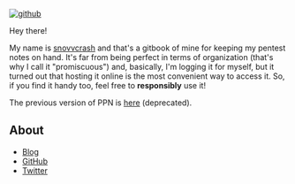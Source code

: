 [![github](https://img.shields.io/github/stars/snovvcrash/PPN?label=Star%20on%20GitHub&style=social)](https://github.com/snovvcrash/PPN)

Hey there!

My name is [snovvcrash](https://snovvcrash.rocks/about) and that's a gitbook of mine for keeping my pentest notes on hand. It's far from being perfect in terms of organization (that's why I call it "promiscuous") and, basically, I'm logging it for myself, but it turned out that hosting it online is the most convenient way to access it. So, if you find it handy too, feel free to **responsibly** use it!

The previous version of PPN is [here](https://snovvcrash.rocks/PPN/) (deprecated).

## About

* [Blog](https://snovvcrash.rocks/)
* [GitHub](https://github.com/snovvcrash)
* [Twitter](https://twitter.com/snovvcrash)
